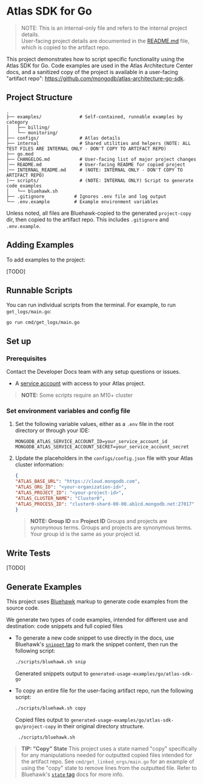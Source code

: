 # Atlas SDK for Go 

> NOTE: This is an internal-only file and refers to the internal project details.  
> User-facing project details are documented in the [README.md](README.md) file, which is copied to the artifact repo.

This project demonstrates how to script specific functionality using the Atlas
SDK for Go. Code examples are used in the Atlas Architecture Center docs, and
a sanitized copy of the project is available in a user-facing "artifact repo": 
https://github.com/mongodb/atlas-architecture-go-sdk.

## Project Structure
```text
.
├── examples/              # Self-contained, runnable examples by category
│   ├── billing/
│   └── monitoring/
├── configs/               # Atlas details 
├── internal               # Shared utilities and helpers (NOTE: ALL TEST FILES ARE INTERNAL ONLY - DON'T COPY TO ARTIFACT REPO)
├── go.mod
├── CHANGELOG.md           # User-facing list of major project changes
│── README.md              # User-facing README for copied project
│── INTERNAL_README.md     # (NOTE: INTERNAL ONLY - DON'T COPY TO ARTIFACT REPO)
│── scripts/               # (NOTE: INTERNAL ONLY) Script to generate code examples
│   └── bluehawk.sh 
├── .gitignore           # Ignores .env file and log output
└── .env.example         # Example environment variables         
```
Unless noted, all files are Bluehawk-copied to the generated `project-copy` dir, then copied to the artifact repo. This includes `.gitignore` and `.env.example`. 

## Adding Examples
To add examples to the project: 

[TODO] 

## Runnable Scripts
You can run individual scripts from the terminal. For example, to run `get_logs/main.go`:
```shell
go run cmd/get_logs/main.go
```

## Set up 

### Prerequisites

Contact the Developer Docs team with any setup questions or issues.

- A [service account](https://www.mongodb.com/docs/atlas/api/service-accounts-overview/#std-label-service-accounts-overview) with access to your Atlas project. 

> **NOTE:** Some scripts require an M10+ cluster

### Set environment variables and config file

1. Set the following variable values, either as a `.env` file in the root directory or through your IDE:
   ```dotenv
   MONGODB_ATLAS_SERVICE_ACCOUNT_ID=your_service_account_id
   MONGODB_ATLAS_SERVICE_ACCOUNT_SECRET=your_service_account_secret
2. Update the placeholders in the `configs/config.json` file with your Atlas cluster information:
    ```json
   {
    "ATLAS_BASE_URL": "https://cloud.mongodb.com", 
    "ATLAS_ORG_ID": "<your-organization-id>",
    "ATLAS_PROJECT_ID": "<your-project-id>",
    "ATLAS_CLUSTER_NAME": "Cluster0",
    "ATLAS_PROCESS_ID": "cluster0-shard-00-00.ab1cd.mongodb.net:27017"
   }
    ```
    > **NOTE: Group ID == Project ID** Groups and projects are synonymous terms. Groups and projects are synonymous terms. Your group id is the same as your project id. 

## Write Tests

[TODO]

## Generate Examples

This project uses [Bluehawk](https://mongodb-university.github.io/Bluehawk/) markup to generate code examples from 
the source code.

We generate two types of code examples, intended for different use and destination: code snippets and full copied files

- To generate a new code snippet to use directly in the docs, use Bluehawk's [`snippet` tag](https://mongodb-university.github.io/Bluehawk/reference/tags#snippet) to mark the snippet content, then run the following script:
  ```bash
  ./scripts/bluehawk.sh snip
  ```
  Generated snippets output to `generated-usage-examples/go/atlas-sdk-go`
- To copy an entire file for the user-facing artifact repo, run the following script:
  ```bash
  ./scripts/bluehawk.sh copy
  ```
  Copied files output to `generated-usage-examples/go/atlas-sdk-go/project-copy` in their original directory structure.


  ```shell
   ./scripts/bluehawk.sh
   ```

> **TIP: "Copy" State** This project uses a state named "copy" specifically for any manipulations needed for outputted copied files intended for the artifact repo. See `cmd/get_linked_orgs/main.go` for an example of using the "copy" state to remove lines from the outputted file. Refer to Bluehawk's [`state` tag](https://mongodb-university.github.io/Bluehawk/reference/tags#state) docs for more info.
